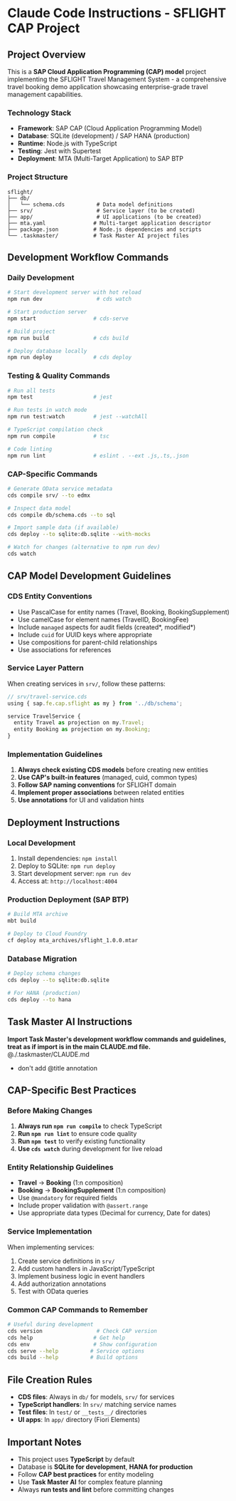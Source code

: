 # Claude Code Instructions - SFLIGHT CAP Project

## Project Overview
This is a **SAP Cloud Application Programming (CAP) model** project implementing the SFLIGHT Travel Management System - a comprehensive travel booking demo application showcasing enterprise-grade travel management capabilities.

### Technology Stack
- **Framework**: SAP CAP (Cloud Application Programming Model)
- **Database**: SQLite (development) / SAP HANA (production)
- **Runtime**: Node.js with TypeScript
- **Testing**: Jest with Supertest
- **Deployment**: MTA (Multi-Target Application) to SAP BTP

### Project Structure
```
sflight/
├── db/
│   └── schema.cds          # Data model definitions
├── srv/                    # Service layer (to be created)
├── app/                    # UI applications (to be created)
├── mta.yaml               # Multi-target application descriptor
├── package.json           # Node.js dependencies and scripts
└── .taskmaster/           # Task Master AI project files
```

## Development Workflow Commands

### Daily Development
```bash
# Start development server with hot reload
npm run dev                 # cds watch

# Start production server
npm start                  # cds-serve

# Build project
npm run build              # cds build

# Deploy database locally
npm run deploy             # cds deploy
```

### Testing & Quality Commands
```bash
# Run all tests
npm test                   # jest

# Run tests in watch mode
npm run test:watch         # jest --watchAll

# TypeScript compilation check
npm run compile            # tsc

# Code linting
npm run lint               # eslint . --ext .js,.ts,.json
```

### CAP-Specific Commands
```bash
# Generate OData service metadata
cds compile srv/ --to edmx

# Inspect data model
cds compile db/schema.cds --to sql

# Import sample data (if available)
cds deploy --to sqlite:db.sqlite --with-mocks

# Watch for changes (alternative to npm run dev)
cds watch
```

## CAP Model Development Guidelines

### CDS Entity Conventions
- Use PascalCase for entity names (Travel, Booking, BookingSupplement)
- Use camelCase for element names (TravelID, BookingFee)
- Include `managed` aspects for audit fields (created*, modified*)
- Include `cuid` for UUID keys where appropriate
- Use compositions for parent-child relationships
- Use associations for references

### Service Layer Pattern
When creating services in `srv/`, follow these patterns:
```javascript
// srv/travel-service.cds
using { sap.fe.cap.sflight as my } from '../db/schema';

service TravelService {
  entity Travel as projection on my.Travel;
  entity Booking as projection on my.Booking;
}
```

### Implementation Guidelines
1. **Always check existing CDS models** before creating new entities
2. **Use CAP's built-in features** (managed, cuid, common types)
3. **Follow SAP naming conventions** for SFLIGHT domain
4. **Implement proper associations** between related entities
5. **Use annotations** for UI and validation hints

## Deployment Instructions

### Local Development
1. Install dependencies: `npm install`
2. Deploy to SQLite: `npm run deploy`
3. Start development server: `npm run dev`
4. Access at: `http://localhost:4004`

### Production Deployment (SAP BTP)
```bash
# Build MTA archive
mbt build

# Deploy to Cloud Foundry
cf deploy mta_archives/sflight_1.0.0.mtar
```

### Database Migration
```bash
# Deploy schema changes
cds deploy --to sqlite:db.sqlite

# For HANA (production)
cds deploy --to hana
```

## Task Master AI Instructions
**Import Task Master's development workflow commands and guidelines, treat as if import is in the main CLAUDE.md file.**
@./.taskmaster/CLAUDE.md
- don't add @title annotation

## CAP-Specific Best Practices

### Before Making Changes
1. **Always run `npm run compile`** to check TypeScript
2. **Run `npm run lint`** to ensure code quality
3. **Run `npm test`** to verify existing functionality
4. **Use `cds watch`** during development for live reload

### Entity Relationship Guidelines
- **Travel** → **Booking** (1:n composition)
- **Booking** → **BookingSupplement** (1:n composition)
- Use `@mandatory` for required fields
- Include proper validation with `@assert.range`
- Use appropriate data types (Decimal for currency, Date for dates)

### Service Implementation
When implementing services:
1. Create service definitions in `srv/`
2. Add custom handlers in JavaScript/TypeScript
3. Implement business logic in event handlers
4. Add authorization annotations
5. Test with OData queries

### Common CAP Commands to Remember
```bash
# Useful during development
cds version                 # Check CAP version
cds help                   # Get help
cds env                    # Show configuration
cds serve --help          # Service options
cds build --help          # Build options
```

## File Creation Rules
- **CDS files**: Always in `db/` for models, `srv/` for services
- **TypeScript handlers**: In `srv/` matching service names
- **Test files**: In `test/` or `__tests__/` directories
- **UI apps**: In `app/` directory (Fiori Elements)

## Important Notes
- This project uses **TypeScript** by default
- Database is **SQLite for development**, **HANA for production**
- Follow **CAP best practices** for entity modeling
- Use **Task Master AI** for complex feature planning
- Always **run tests and lint** before committing changes